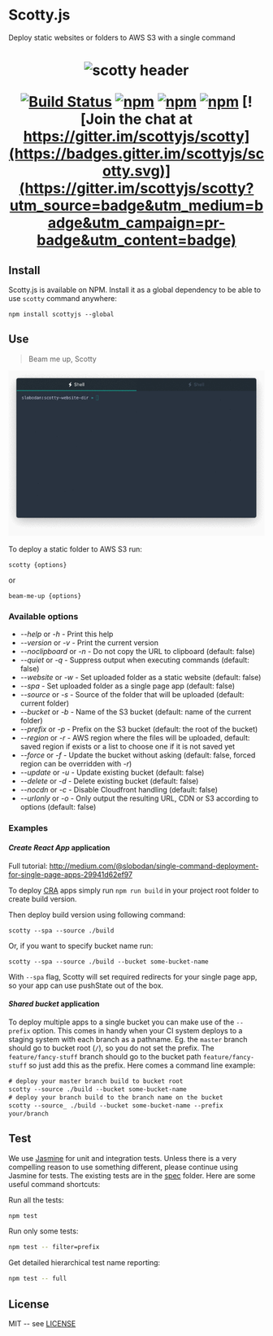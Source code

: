 # Scotty.js

Deploy static websites or folders to AWS S3 with a single command

<h1 align="center">
  <img width="400" src="https://raw.githubusercontent.com/stojanovic/scottyjs/master/scotty-header.png" alt="scotty header">
  <br/>
</hr>

[![Build Status](https://travis-ci.org/stojanovic/scottyjs.svg?branch=master)](https://travis-ci.org/stojanovic/scottyjs)
[![npm](https://img.shields.io/npm/v/scottyjs.svg?maxAge=2592000?style=plastic)](https://www.npmjs.com/package/scottyjs)
[![npm](https://img.shields.io/npm/dt/scottyjs.svg?maxAge=2592000?style=plastic)](https://www.npmjs.com/package/scottyjs)
[![npm](https://img.shields.io/npm/l/scottyjs.svg?maxAge=2592000?style=plastic)](https://github.com/stojanovic/scottyjs/blob/master/LICENSE)
[![Join the chat at https://gitter.im/scottyjs/scotty](https://badges.gitter.im/scottyjs/scotty.svg)](https://gitter.im/scottyjs/scotty?utm_source=badge&utm_medium=badge&utm_campaign=pr-badge&utm_content=badge)

## Install

Scotty.js is available on NPM. Install it as a global dependency to be able to use `scotty` command anywhere:

```shell
npm install scottyjs --global
```

## Use

> Beam me up, Scotty

![](scotty-intro.gif)

To deploy a static folder to AWS S3 run:

 ```shell
scotty {options}
 ```

or

```shell
beam-me-up {options}
```

### Available options

- _--help_ or _-h_ - Print this help
- _--version_ or _-v_ - Print the current version
- _--noclipboard_ or _-n_ - Do not copy the URL to clipboard (default: false)
- _--quiet_ or _-q_ - Suppress output when executing commands (default: false)
- _--website_ or _-w_ - Set uploaded folder as a static website (default: false)
- _--spa_ - Set uploaded folder as a single page app (default: false)
- _--source_  or _-s_ - Source of the folder that will be uploaded (default: current folder)
- _--bucket_ or _-b_ - Name of the S3 bucket (default: name of the current folder)
- _--prefix_ or _-p_ - Prefix on the S3 bucket (default: the root of the bucket)
- _--region_ or _-r_ - AWS region where the files will be uploaded, default: saved region if exists or a list to choose one if it is not saved yet
- _--force_ or _-f_ - Update the bucket without asking (default: false, forced region can be overridden with _-r_)
- _--update_ or _-u_ - Update existing bucket (default: false)
- _--delete_ or _-d_ - Delete existing bucket (default: false)
- _--nocdn_ or _-c_ - Disable Cloudfront handling (default: false)
- _--urlonly_ or _-o_ - Only output the resulting URL, CDN or S3 according to options (default: false)

### Examples

#### _Create React App_ application

Full tutorial: http://medium.com/@slobodan/single-command-deployment-for-single-page-apps-29941d62ef97

To deploy [CRA](https://github.com/facebookincubator/create-react-app) apps simply run `npm run build` in your project root folder to create build version.

Then deploy build version using following command:

```shell
scotty --spa --source ./build
```

Or, if you want to specify bucket name run:

```shell
scotty --spa --source ./build --bucket some-bucket-name
```

With `--spa` flag, Scotty will set required redirects for your single page app, so your app can use pushState out of the box.

#### _Shared bucket_ application

To deploy multiple apps to a single bucket you can make use of the `--prefix`
option. This comes in handy when your CI system deploys to a staging system
with each branch as a pathname. Eg. the `master` branch should go to bucket
root (`/`), so you do not set the prefix. The `feature/fancy-stuff` branch
should go to the bucket path `feature/fancy-stuff` so just add this as the
prefix. Here comes a command line example:

```shell
# deploy your master branch build to bucket root
scotty --source ./build --bucket some-bucket-name
# deploy your branch build to the branch name on the bucket
scotty --source_ ./build --bucket some-bucket-name --prefix your/branch
```

## Test

We use [Jasmine](https://jasmine.github.io/) for unit and integration tests. Unless there is a very compelling reason to use something different, please continue using Jasmine for tests. The existing tests are in the [spec](spec) folder. Here are some useful command shortcuts:

Run all the tests:

```bash
npm test
```

Run only some tests:

```bash
npm test -- filter=prefix
```

Get detailed hierarchical test name reporting:

```bash
npm test -- full
```
## License

MIT -- see [LICENSE](LICENSE)
